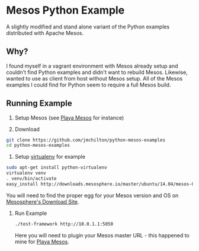 # Mesos Python Example

A slightly modified and stand alone variant of the Python examples
distributed with Apache Mesos.

## Why?

I found myself in a vagrant environment with Mesos already setup and
couldn't find Python examples and didn't want to rebuild
Mesos. Likewise, wanted to use as client from host without Mesos
setup. All of the Mesos examples I could find for Python seem to
require a full Mesos build.

## Running Example

1. Setup Mesos (see [Playa Mesos][playa] for instance)

1. Download

  ```bash
  git clone https://github.com/jmchilton/python-mesos-examples
  cd python-mesos-examples
  ```

1. Setup [virtualenv](https://pypi.python.org/pypi/virtualenv) for example

  ```bash
  sudo apt-get install python-virtualenv 
  virtualenv venv
  . venv/bin/activate
  easy_install http://downloads.mesosphere.io/master/ubuntu/14.04/mesos-0.19.0_rc2-py2.7-linux-x86_64.egg
  ```

  You will need to find the proper egg for your Mesos version and OS on [Mesosphere's Download Site](http://mesosphere.io/downloads/).


1. Run Example

   ```bash
   ./test-framework http://10.0.1.1:5050
   ```

   Here you will need to plugin your Mesos master URL - this happened to mine for [Playa Mesos][playa].


[playa]: https://github.com/mesosphere/playa-mesos
